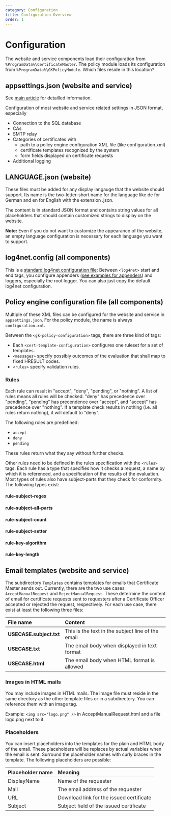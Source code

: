 ```yaml
---
category: Configuration
title: Configuration Overview
order: 1
---
```


# Configuration

The website and service components load their configuration from `%ProgramData%\CertificateMaster`. The policy module loads its configuration from `%ProgramData%\GKPolicyModule`. Which files reside in this location?

## appsettings.json \(website and service\)

See [main article](https://github.com/glueckkanja-pki/certmaster-gitbooks/tree/43c614d05e1dc450020bcaaf35bffddbb53a56dc/docs/appsettings/README.md) for detailled information.

Configuration of most website and service related settings in JSON format, especially

* Connection to the SQL database
* CAs
* SMTP relay
* Categories of certificates with
  * path to a policy engine configuration XML file \(like configuration.xml\)
  * certificate templates recognized by the system
  * form fields displayed on certificate requests
* Additional logging

## LANGUAGE.json \(website\)

These files must be added for any display langauge that the website should support. Its name is the two-letter-short name for the language like de for German and en for English with the extension .json.

The content is in standard JSON format and contains string values for all placeholders that should contain customized strings to display on the website.

**Note:** Even if you do not want to customize the appearance of the website, an empty language configuration is necessary for each language you want to support.

## log4net.config \(all components\)

This is a [standard log4net configuration file](https://github.com/glueckkanja-pki/certmaster-gitbooks/tree/43c614d05e1dc450020bcaaf35bffddbb53a56dc/docs/2-configuration/[https:/logging.apache.org/log4net/release/manual/configuration.html): Between `<log4net>` start and end tags, you configure appenders \([see examples for appenders](https://logging.apache.org/log4net/release/config-examples.html)\) and loggers, especially the root logger. You can also just copy the default log4net configuration.

## Policy engine configuration file \(all components\)

Multiple of these XML files can be configured for the website and service in `appsettings.json`. For the policy module, the name is always `configuration.xml`.

Between the `<gk-policy-configuration>` tags, there are three kind of tags:

* Each `<cert-template-configuration>` configures one ruleset for a set of templates.
* `<messages>` specify possibly outcomes of the evaluation that shall map to fixed HRESULT codes.
* `<rules>` specify validation rules.

### Rules

Each rule can result in "accept", "deny", "pending", or "nothing". A list of rules means all rules will be checked. "deny" has precedence over "pending", "pending" has precendence over "accept", and "accept" has precedence over "nothing". If a template check results in nothing \(i.e. all rules return nothing\), it will default to "deny".

The following rules are predefined:

* `accept`
* `deny`
* `pending`

These rules return what they say without further checks.

Other rules need to be defined in the rules specification with the `<rules>` tags. Each rule has a type that specifies how it checks a request, a name by which it is referenced, and a specification of the results of the evaluation. Most types of rules also have subject-parts that they check for conformity. The following types exist:

#### rule-subject-regex

#### rule-subject-all-parts

#### rule-subject-count

#### rule-subject-setter

#### rule-key-algorithm

#### rule-key-length

## Email templates \(website and service\)

The subdirectory `Templates` contains templates for emails that Certificate Master sends out. Currently, there are the two use cases `AcceptManualRequest` and `RejectManualRequest`. These determine the content of email for certificate requests sent to requesters after a Certificate Officer accepted or rejected the request, respectively. For each use case, there exist at least the following three files:

| File name | Content |
| :--- | :--- |
| **USECASE.subject.txt** | This is the text in the subject line of the email |
| **USECASE.txt** | The email body when displayed in text format |
| **USECASE.html** | The email body when HTML format is allowed |

### Images in HTML mails

You may include images in HTML mails. The image file must reside in the same directory as the other template files or in a subdirectory. You can reference them with an image tag.

Example: `<img src="logo.png" />` in AcceptManualRequest.html and a file logo.png next to it.

### Placeholders

You can insert placeholders into the templates for the plain and HTML body of the email. These placeholders will be replaces by actual variables when the email is sent. Surround the placeholder names with curly braces in the template. The following placeholders are possible:

| Placeholder name | Meaning |
| :--- | :--- |
| DisplayName | Name of the requester |
| Mail | The email address of the requester |
| URL | Download link for the issued certificate |
| Subject | Subject field of the issued certificate |

